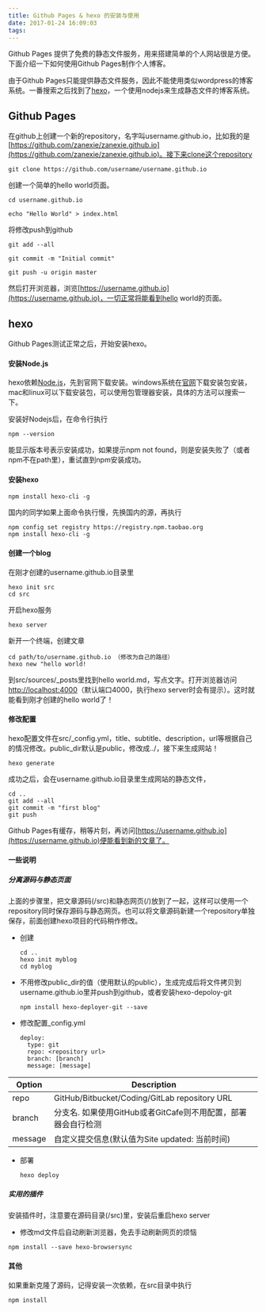 ```yaml
---
title: Github Pages & hexo 的安装与使用
date: 2017-01-24 16:09:03
tags:
---
```


Github Pages 提供了免费的静态文件服务，用来搭建简单的个人网站很是方便。下面介绍一下如何使用Github Pages制作个人博客。

由于Github Pages只能提供静态文件服务，因此不能使用类似wordpress的博客系统。一番搜索之后找到了[hexo](https://github.com/hexojs/hexo)，一个使用nodejs来生成静态文件的博客系统。

## Github Pages
在github上创建一个新的repository，名字叫username.github.io，比如我的是[https://github.com/zanexie/zanexie.github.io](https://github.com/zanexie/zanexie.github.io)。接下来clone这个repository

```
git clone https://github.com/username/username.github.io
```

创建一个简单的hello world页面。
```
cd username.github.io

echo "Hello World" > index.html
```

将修改push到github

```
git add --all

git commit -m "Initial commit"

git push -u origin master
```

然后打开浏览器，浏览[https://username.github.io](https://username.github.io)，一切正常将能看到hello world的页面。


## hexo
Github Pages测试正常之后，开始安装hexo。

#### 安装Node.js
hexo依赖[Node.js](https://nodejs.org/)，先到官网下载安装。windows系统在[官网](https://nodejs.org)下载安装包安装，mac和linux可以下载安装包，可以使用包管理器安装，具体的方法可以搜索一下。

安装好Nodejs后，在命令行执行

```
npm --version
```
能显示版本号表示安装成功，如果提示npm not found，则是安装失败了（或者npm不在path里），重试直到npm安装成功。

#### 安装hexo

```
npm install hexo-cli -g
```

国内的同学如果上面命令执行慢，先换国内的源，再执行
```
npm config set registry https://registry.npm.taobao.org
npm install hexo-cli -g
```
#### 创建一个blog

在刚才创建的username.github.io目录里
```
hexo init src
cd src
```
开启hexo服务
```
hexo server
```
新开一个终端，创建文章
```
cd path/to/username.github.io （修改为自己的路径）
hexo new "hello world!
```
到src/sources/_posts里找到hello world.md，写点文字。打开浏览器访问[http://localhost:4000](http://localhost:4000)（默认端口4000，执行hexo server时会有提示）。这时就能看到刚才创建的hello world了！

#### 修改配置

hexo配置文件在src/_config.yml，title、subtitle、description，url等根据自己的情况修改。public_dir默认是public，修改成../，接下来生成网站！

```
hexo generate 
```

成功之后，会在username.github.io目录里生成网站的静态文件，

```
cd ..
git add --all
git commit -m "first blog"
git push
```

Github Pages有缓存，稍等片刻，再访问[https://username.github.io](https://username.github.io)便能看到新的文章了。

#### 一些说明

##### 分离源码与静态页面
上面的步骤里，把文章源码(/src)和静态网页(/)放到了一起，这样可以使用一个repository同时保存源码与静态网页。也可以将文章源码新建一个repository单独保存，前面创建hexo项目的代码稍作修改。

- 创建
    ```
    cd ..
    hexo init myblog
    cd myblog
    ```

- 不用修改public_dir的值（使用默认的public），生成完成后将文件拷贝到username.github.io里并push到github，或者安装hexo-depoloy-git
    ```
    npm install hexo-deployer-git --save
    ```
- 修改配置_config.yml

    ```
    deploy:
      type: git
      repo: <repository url>
      branch: [branch]
      message: [message]
    ```

|Option|Description|
|--------|---------|
|repo|GitHub/Bitbucket/Coding/GitLab repository URL|
|branch|分支名. 如果使用GitHub或者GitCafe则不用配置，部署器会自行检测|
|message|自定义提交信息(默认值为Site updated: 当前时间)|

- 部署
    ```
    hexo deploy
    ```

##### 实用的插件

安装插件时，注意要在源码目录(/src)里，安装后重启hexo server

- 修改md文件后自动刷新浏览器，免去手动刷新网页的烦恼

```
npm install --save hexo-browsersync
```

#### 其他

如果重新克隆了源码，记得安装一次依赖，在src目录中执行

```
npm install
```
